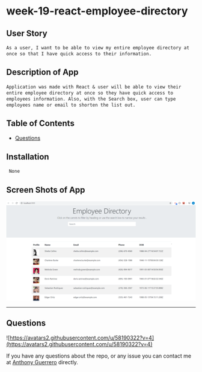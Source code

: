 # week-19-react-employee-directory

## User Story
```
As a user, I want to be able to view my entire employee directory at once so that I have quick access to their information.
```
## Description of App
```
Application was made with React & user will be able to view their entire employee directory at once so they have quick access to employees information. Also, with the Search box, user can type employees name or email to shorten the list out. 
```
## Table of Contents
 * [Questions](#questions)

 ## Installation
```
 None

 ```

 ## Screen Shots of App

 ![home](/public/images/employee_directory.png)


 ---
 ## Questions

![https://avatars2.githubusercontent.com/u/58190322?v=4](https://avatars2.githubusercontent.com/u/58190322?v=4)

 If you have any questions about the repo, or any issue you can contact me at [Anthony Guerrero](https://github.com/knuckleh3ad89) directly.


